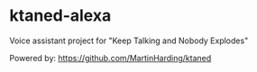 # ktaned-alexa
Voice assistant project for "Keep Talking and Nobody Explodes"


Powered by: https://github.com/MartinHarding/ktaned
